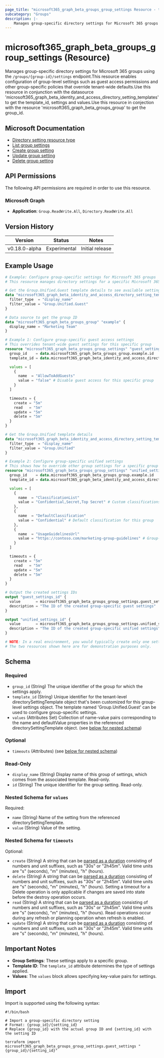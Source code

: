 ```yaml
---
page_title: "microsoft365_graph_beta_groups_group_settings Resource - terraform-provider-microsoft365"
subcategory: "Groups"
description: |-
    Manages group-specific directory settings for Microsoft 365 groups using the /groups/{group-id}/settings endpoint.This resource enables configuration of group-level settings such as guest access permissions and other group-specific policies that override tenant-wide defaults.Use this resource in conjunction with the datasource 'microsoft365_graph_beta_identity_and_access_directory_setting_templates' to get the template_id, settings and values.Use this resource in conjection with the resource 'microsoft365_graph_beta_groups_group' to get the group_id.
---
```


# microsoft365_graph_beta_groups_group_settings (Resource)

Manages group-specific directory settings for Microsoft 365 groups using the `/groups/{group-id}/settings` endpoint.This resource enables configuration of group-level settings such as guest access permissions and other group-specific policies that override tenant-wide defaults.Use this resource in conjunction with the datasource 'microsoft365_graph_beta_identity_and_access_directory_setting_templates' to get the template_id, settings and values.Use this resource in conjection with the resource 'microsoft365_graph_beta_groups_group' to get the group_id.

## Microsoft Documentation

- [Directory setting resource type](https://learn.microsoft.com/en-us/graph/api/resources/directorysetting?view=graph-rest-beta)
- [List group settings](https://learn.microsoft.com/en-us/graph/api/group-list-settings?view=graph-rest-beta)
- [Create group setting](https://learn.microsoft.com/en-us/graph/api/group-post-settings?view=graph-rest-beta)
- [Update group setting](https://learn.microsoft.com/en-us/graph/api/directorysetting-update?view=graph-rest-beta)
- [Delete group setting](https://learn.microsoft.com/en-us/graph/api/directorysetting-delete?view=graph-rest-beta)

## API Permissions

The following API permissions are required in order to use this resource.

### Microsoft Graph

- **Application**: `Group.ReadWrite.All`, `Directory.ReadWrite.All`

## Version History

| Version | Status | Notes |
|---------|--------|-------|
| v0.18.0-alpha | Experimental | Initial release |

## Example Usage

```terraform
# Example: Configure group-specific settings for Microsoft 365 groups
# This resource manages directory settings for a specific Microsoft 365 group

# Get the Group.Unified.Guest template details to see available settings
data "microsoft365_graph_beta_identity_and_access_directory_setting_templates" "group_unified_guest" {
  filter_type  = "display_name"
  filter_value = "Group.Unified.Guest"
}

# Data source to get the group ID
data "microsoft365_graph_beta_groups_group" "example" {
  display_name = "Marketing Team"
}

# Example 1: Configure group-specific guest access settings
# This overrides tenant-wide guest settings for this specific group
resource "microsoft365_graph_beta_groups_group_settings" "guest_settings" {
  group_id    = data.microsoft365_graph_beta_groups_group.example.id
  template_id = data.microsoft365_graph_beta_identity_and_access_directory_setting_templates.group_unified_guest.directory_setting_templates[0].id

  values = [
    {
      name  = "AllowToAddGuests"
      value = "false" # Disable guest access for this specific group
    }
  ]

  timeouts = {
    create = "5m"
    read   = "5m"
    update = "5m"
    delete = "5m"
  }
}

# Get the Group.Unified template details
data "microsoft365_graph_beta_identity_and_access_directory_setting_templates" "group_unified" {
  filter_type  = "display_name"
  filter_value = "Group.Unified"
}

# Example 2: Configure group-specific unified settings
# This shows how to override other group settings for a specific group
resource "microsoft365_graph_beta_groups_group_settings" "unified_settings" {
  group_id    = data.microsoft365_graph_beta_groups_group.example.id
  template_id = data.microsoft365_graph_beta_identity_and_access_directory_setting_templates.group_unified.directory_setting_templates[0].id

  values = [
    {
      name  = "ClassificationList"
      value = "Confidential,Secret,Top Secret" # Custom classifications for this group
    },
    {
      name  = "DefaultClassification"
      value = "Confidential" # Default classification for this group
    },
    {
      name  = "UsageGuidelinesUrl"
      value = "https://contoso.com/marketing-group-guidelines" # Group-specific guidelines
    }
  ]

  timeouts = {
    create = "5m"
    read   = "5m"
    update = "5m"
    delete = "5m"
  }
}

# Output the created settings IDs
output "guest_settings_id" {
  value       = microsoft365_graph_beta_groups_group_settings.guest_settings.id
  description = "The ID of the created group-specific guest settings"
}

output "unified_settings_id" {
  value       = microsoft365_graph_beta_groups_group_settings.unified_settings.id
  description = "The ID of the created group-specific unified settings"
}

# NOTE: In a real environment, you would typically create only one setting per template per group.
# The two resources shown here are for demonstration purposes only.
```

<!-- schema generated by tfplugindocs -->
## Schema

### Required

- `group_id` (String) The unique identifier of the group for which the settings apply.
- `template_id` (String) Unique identifier for the tenant-level directorySettingTemplate object that's been customized for this group-level settings object. The template named 'Group.Unified.Guest' can be used to configure group-specific settings.
- `values` (Attributes Set) Collection of name-value pairs corresponding to the name and defaultValue properties in the referenced directorySettingTemplate object. (see [below for nested schema](#nestedatt--values))

### Optional

- `timeouts` (Attributes) (see [below for nested schema](#nestedatt--timeouts))

### Read-Only

- `display_name` (String) Display name of this group of settings, which comes from the associated template. Read-only.
- `id` (String) The unique identifier for the group setting. Read-only.

<a id="nestedatt--values"></a>
### Nested Schema for `values`

Required:

- `name` (String) Name of the setting from the referenced directorySettingTemplate.
- `value` (String) Value of the setting.


<a id="nestedatt--timeouts"></a>
### Nested Schema for `timeouts`

Optional:

- `create` (String) A string that can be [parsed as a duration](https://pkg.go.dev/time#ParseDuration) consisting of numbers and unit suffixes, such as "30s" or "2h45m". Valid time units are "s" (seconds), "m" (minutes), "h" (hours).
- `delete` (String) A string that can be [parsed as a duration](https://pkg.go.dev/time#ParseDuration) consisting of numbers and unit suffixes, such as "30s" or "2h45m". Valid time units are "s" (seconds), "m" (minutes), "h" (hours). Setting a timeout for a Delete operation is only applicable if changes are saved into state before the destroy operation occurs.
- `read` (String) A string that can be [parsed as a duration](https://pkg.go.dev/time#ParseDuration) consisting of numbers and unit suffixes, such as "30s" or "2h45m". Valid time units are "s" (seconds), "m" (minutes), "h" (hours). Read operations occur during any refresh or planning operation when refresh is enabled.
- `update` (String) A string that can be [parsed as a duration](https://pkg.go.dev/time#ParseDuration) consisting of numbers and unit suffixes, such as "30s" or "2h45m". Valid time units are "s" (seconds), "m" (minutes), "h" (hours).

## Important Notes

- **Group Settings**: These settings apply to a specific group.
- **Template ID**: The `template_id` attribute determines the type of settings applied.
- **Values**: The `values` block allows specifying key-value pairs for settings.

## Import

Import is supported using the following syntax:

```shell
#!/bin/bash

# Import a group-specific directory setting
# Format: {group_id}/{setting_id}
# Replace {group_id} with the actual group ID and {setting_id} with the setting ID

terraform import microsoft365_graph_beta_groups_group_settings.guest_settings "{group_id}/{setting_id}"
``` 